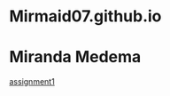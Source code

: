 # Mirmaid07.github.io
<h1>Miranda Medema</h1>
<p><a href "/BasicWebDesign/assignment1.html" target"blank">assignment1</a> </p>
